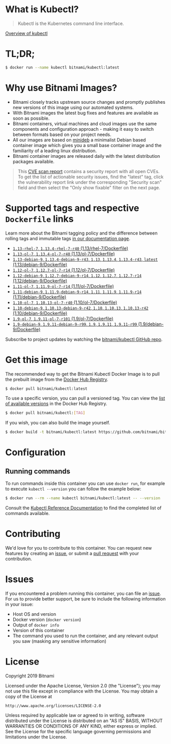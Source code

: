 
# What is Kubectl?

> Kubectl is the Kubernetes command line interface.

[Overview of kubectl](https://kubernetes.io/docs/reference/kubectl/overview/)

# TL;DR;

```bash
$ docker run --name kubectl bitnami/kubectl:latest
```

# Why use Bitnami Images?

* Bitnami closely tracks upstream source changes and promptly publishes new versions of this image using our automated systems.
* With Bitnami images the latest bug fixes and features are available as soon as possible.
* Bitnami containers, virtual machines and cloud images use the same components and configuration approach - making it easy to switch between formats based on your project needs.
* All our images are based on [minideb](https://github.com/bitnami/minideb) a minimalist Debian based container image which gives you a small base container image and the familiarity of a leading linux distribution.
* Bitnami container images are released daily with the latest distribution packages available.


> This [CVE scan report](https://quay.io/repository/bitnami/kubectl?tab=tags) contains a security report with all open CVEs. To get the list of actionable security issues, find the "latest" tag, click the vulnerability report link under the corresponding "Security scan" field and then select the "Only show fixable" filter on the next page.

# Supported tags and respective `Dockerfile` links

Learn more about the Bitnami tagging policy and the difference between rolling tags and immutable tags [in our documentation page](https://docs.bitnami.com/containers/how-to/understand-rolling-tags-containers/).


* [`1.13-rhel-7`, `1.13.4-rhel-7-r40` (1.13/rhel-7/Dockerfile)](https://github.com/bitnami/bitnami-docker-kubectl/blob/1.13.4-rhel-7-r40/1.13/rhel-7/Dockerfile)
* [`1.13-ol-7`, `1.13.4-ol-7-r40` (1.13/ol-7/Dockerfile)](https://github.com/bitnami/bitnami-docker-kubectl/blob/1.13.4-ol-7-r40/1.13/ol-7/Dockerfile)
* [`1.13-debian-9`, `1.13.4-debian-9-r43`, `1.13`, `1.13.4`, `1.13.4-r43`, `latest` (1.13/debian-9/Dockerfile)](https://github.com/bitnami/bitnami-docker-kubectl/blob/1.13.4-debian-9-r43/1.13/debian-9/Dockerfile)
* [`1.12-ol-7`, `1.12.7-ol-7-r14` (1.12/ol-7/Dockerfile)](https://github.com/bitnami/bitnami-docker-kubectl/blob/1.12.7-ol-7-r14/1.12/ol-7/Dockerfile)
* [`1.12-debian-9`, `1.12.7-debian-9-r14`, `1.12`, `1.12.7`, `1.12.7-r14` (1.12/debian-9/Dockerfile)](https://github.com/bitnami/bitnami-docker-kubectl/blob/1.12.7-debian-9-r14/1.12/debian-9/Dockerfile)
* [`1.11-ol-7`, `1.11.9-ol-7-r14` (1.11/ol-7/Dockerfile)](https://github.com/bitnami/bitnami-docker-kubectl/blob/1.11.9-ol-7-r14/1.11/ol-7/Dockerfile)
* [`1.11-debian-9`, `1.11.9-debian-9-r14`, `1.11`, `1.11.9`, `1.11.9-r14` (1.11/debian-9/Dockerfile)](https://github.com/bitnami/bitnami-docker-kubectl/blob/1.11.9-debian-9-r14/1.11/debian-9/Dockerfile)
* [`1.10-ol-7`, `1.10.13-ol-7-r40` (1.10/ol-7/Dockerfile)](https://github.com/bitnami/bitnami-docker-kubectl/blob/1.10.13-ol-7-r40/1.10/ol-7/Dockerfile)
* [`1.10-debian-9`, `1.10.13-debian-9-r42`, `1.10`, `1.10.13`, `1.10.13-r42` (1.10/debian-9/Dockerfile)](https://github.com/bitnami/bitnami-docker-kubectl/blob/1.10.13-debian-9-r42/1.10/debian-9/Dockerfile)
* [`1.9-ol-7`, `1.9.11-ol-7-r101` (1.9/ol-7/Dockerfile)](https://github.com/bitnami/bitnami-docker-kubectl/blob/1.9.11-ol-7-r101/1.9/ol-7/Dockerfile)
* [`1.9-debian-9`, `1.9.11-debian-9-r99`, `1.9`, `1.9.11`, `1.9.11-r99` (1.9/debian-9/Dockerfile)](https://github.com/bitnami/bitnami-docker-kubectl/blob/1.9.11-debian-9-r99/1.9/debian-9/Dockerfile)

Subscribe to project updates by watching the [bitnami/kubectl GitHub repo](https://github.com/bitnami/bitnami-docker-kubectl).

# Get this image

The recommended way to get the Bitnami Kubectl Docker Image is to pull the prebuilt image from the [Docker Hub Registry](https://hub.docker.com/r/bitnami/kubectl).

```bash
$ docker pull bitnami/kubectl:latest
```

To use a specific version, you can pull a versioned tag. You can view the [list of available versions](https://hub.docker.com/r/bitnami/kubectl/tags/) in the Docker Hub Registry.

```bash
$ docker pull bitnami/kubectl:[TAG]
```

If you wish, you can also build the image yourself.

```bash
$ docker build -t bitnami/kubectl:latest https://github.com/bitnami/bitnami-docker-kubectl.git
```

# Configuration

## Running commands

To run commands inside this container you can use `docker run`, for example to execute `kubectl --version` you can follow the example below:

```bash
$ docker run --rm --name kubectl bitnami/kubectl:latest -- --version
```

Consult the [Kubectl Reference Documentation](https://kubernetes.io/docs/reference/generated/kubectl/kubectl-commands) to find the completed list of commands available.

# Contributing

We'd love for you to contribute to this container. You can request new features by creating an [issue](https://github.com/bitnami/bitnami-docker-kubectl/issues), or submit a [pull request](https://github.com/bitnami/bitnami-docker-kubectl/pulls) with your contribution.

# Issues

If you encountered a problem running this container, you can file an [issue](https://github.com/bitnami/bitnami-docker-kubectl/issues). For us to provide better support, be sure to include the following information in your issue:

- Host OS and version
- Docker version (`docker version`)
- Output of `docker info`
- Version of this container
- The command you used to run the container, and any relevant output you saw (masking any sensitive information)

# License

Copyright 2019 Bitnami

Licensed under the Apache License, Version 2.0 (the "License");
you may not use this file except in compliance with the License.
You may obtain a copy of the License at

    http://www.apache.org/licenses/LICENSE-2.0

Unless required by applicable law or agreed to in writing, software
distributed under the License is distributed on an "AS IS" BASIS,
WITHOUT WARRANTIES OR CONDITIONS OF ANY KIND, either express or implied.
See the License for the specific language governing permissions and
limitations under the License.
